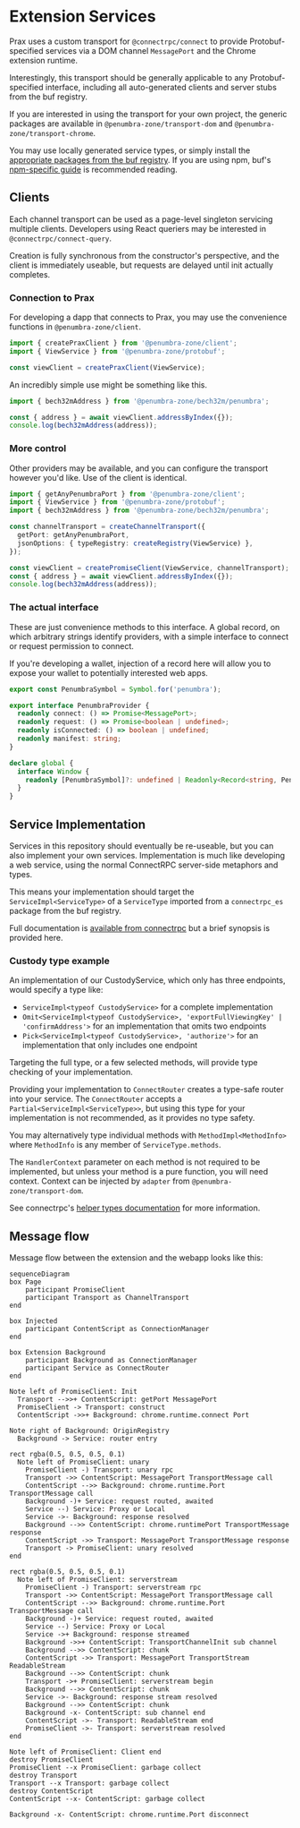 # Extension Services

Prax uses a custom transport for `@connectrpc/connect` to provide
Protobuf-specified services via a DOM channel `MessagePort` and the Chrome
extension runtime.

Interestingly, this transport should be generally applicable to any
Protobuf-specified interface, including all auto-generated clients and server
stubs from the buf registry.

If you are interested in using the transport for
your own project, the generic packages are available in
`@penumbra-zone/transport-dom` and `@penumbra-zone/transport-chrome`.

You may use locally generated service types, or simply install the [appropriate
packages from the buf
registry](https://buf.build/penumbra-zone/penumbra/sdks/main). If you are using
npm, buf's [npm-specific guide](https://buf.build/docs/bsr/generated-sdks/npm)
is recommended reading.

## Clients

Each channel transport can be used as a page-level singleton servicing multiple
clients. Developers using React queriers may be interested in
`@connectrpc/connect-query`.

Creation is fully synchronous from the constructor's perspective, and the client
is immediately useable, but requests are delayed until init actually completes.

### Connection to Prax

For developing a dapp that connects to Prax, you may use the convenience functions in `@penumbra-zone/client`.

```ts
import { createPraxClient } from '@penumbra-zone/client';
import { ViewService } from '@penumbra-zone/protobuf';

const viewClient = createPraxClient(ViewService);
```

An incredibly simple use might be something like this.

```ts
import { bech32mAddress } from '@penumbra-zone/bech32m/penumbra';

const { address } = await viewClient.addressByIndex({});
console.log(bech32mAddress(address));
```

### More control

Other providers may be available, and you can configure the transport however
you'd like. Use of the client is identical.

```ts
import { getAnyPenumbraPort } from '@penumbra-zone/client';
import { ViewService } from '@penumbra-zone/protobuf';
import { bech32mAddress } from '@penumbra-zone/bech32m/penumbra';

const channelTransport = createChannelTransport({
  getPort: getAnyPenumbraPort,
  jsonOptions: { typeRegistry: createRegistry(ViewService) },
});

const viewClient = createPromiseClient(ViewService, channelTransport);
const { address } = await viewClient.addressByIndex({});
console.log(bech32mAddress(address));
```

### The actual interface

These are just convenience methods to this interface. A global record, on which
arbitrary strings identify providers, with a simple interface to connect or
request permission to connect.

If you're developing a wallet, injection of a record here will allow you to
expose your wallet to potentially interested web apps.

<!-- keep in sync with @penumbra-zone/client/global.ts` -->

```ts
export const PenumbraSymbol = Symbol.for('penumbra');

export interface PenumbraProvider {
  readonly connect: () => Promise<MessagePort>;
  readonly request: () => Promise<boolean | undefined>;
  readonly isConnected: () => boolean | undefined;
  readonly manifest: string;
}

declare global {
  interface Window {
    readonly [PenumbraSymbol]?: undefined | Readonly<Record<string, PenumbraProvider>>;
  }
}
```

## Service Implementation

Services in this repository should eventually be re-useable, but you can also
implement your own services. Implementation is much like developing a web
service, using the normal ConnectRPC server-side metaphors and types.

This means your implementation should target the `ServiceImpl<ServiceType>` of a
`ServiceType` imported from a `connectrpc_es` package from the buf registry.

Full documentation is [available from
connectrpc](https://connectrpc.com/docs/node/implementing-services) but a brief
synopsis is provided here.

### Custody type example

An implementation of our CustodyService, which only has three endpoints,
would specify a type like:

- `ServiceImpl<typeof CustodyService>` for a complete implementation
- `Omit<ServiceImpl<typeof CustodyService>, 'exportFullViewingKey' | 'confirmAddress'>` for an implementation that omits two endpoints
- `Pick<ServiceImpl<typeof CustodyService>, 'authorize'>` for an implementation that only includes one endpoint

Targeting the full type, or a few selected methods, will provide type checking
of your implementation.

Providing your implementation to `ConnectRouter` creates a type-safe router into
your service. The `ConnectRouter` accepts a `Partial<ServiceImpl<ServiceType>>`,
but using this type for your implementation is not recommended, as it
provides no type safety.

You may alternatively type individual methods with `MethodImpl<MethodInfo>`
where `MethodInfo` is any member of `ServiceType.methods`.

The `HandlerContext` parameter on each method is not required to be implemented,
but unless your method is a pure function, you will need context. Context can be
injected by `adapter` from `@penumbra-zone/transport-dom`.

See connectrpc's [helper types
documentation](https://connectrpc.com/docs/node/implementing-services#helper-types)
for more information.

<!--
TODO: link to implementation in the codebase
-->

## Message flow

Message flow between the extension and the webapp looks like this:

<!--
TODO: review for necessary updates?
-->

```mermaid
sequenceDiagram
box Page
    participant PromiseClient
    participant Transport as ChannelTransport
end

box Injected
    participant ContentScript as ConnectionManager
end

box Extension Background
    participant Background as ConnectionManager
    participant Service as ConnectRouter
end

Note left of PromiseClient: Init
  Transport -->>+ ContentScript: getPort MessagePort
  PromiseClient -> Transport: construct
  ContentScript ->>+ Background: chrome.runtime.connect Port

Note right of Background: OriginRegistry
  Background -> Service: router entry

rect rgba(0.5, 0.5, 0.5, 0.1)
  Note left of PromiseClient: unary
    PromiseClient -) Transport: unary rpc
    Transport ->> ContentScript: MessagePort TransportMessage call
    ContentScript -->> Background: chrome.runtime.Port TransportMessage call
    Background -)+ Service: request routed, awaited
    Service --) Service: Proxy or Local
    Service ->- Background: response resolved
    Background -->> ContentScript: chrome.runtimePort TransportMessage response
    ContentScript ->> Transport: MessagePort TransportMessage response
    Transport -> PromiseClient: unary resolved
end

rect rgba(0.5, 0.5, 0.5, 0.1)
  Note left of PromiseClient: serverstream
    PromiseClient -) Transport: serverstream rpc
    Transport ->> ContentScript: MessagePort TransportMessage call
    ContentScript -->> Background: chrome.runtime.Port TransportMessage call
    Background -)+ Service: request routed, awaited
    Service --) Service: Proxy or Local
    Service ->+ Background: response streamed
    Background ->>+ ContentScript: TransportChannelInit sub channel
    Background -->> ContentScript: chunk
    ContentScript ->> Transport: MessagePort TransportStream ReadableStream
    Background -->> ContentScript: chunk
    Transport ->+ PromiseClient: serverstream begin
    Background -->> ContentScript: chunk
    Service ->- Background: response stream resolved
    Background -->> ContentScript: chunk
    Background -x- ContentScript: sub channel end
    ContentScript ->- Transport: ReadableStream end
    PromiseClient ->- Transport: serverstream resolved
end

Note left of PromiseClient: Client end
destroy PromiseClient
PromiseClient --x PromiseClient: garbage collect
destroy Transport
Transport --x Transport: garbage collect
destroy ContentScript
ContentScript --x- ContentScript: garbage collect

Background -x- ContentScript: chrome.runtime.Port disconnect
```
